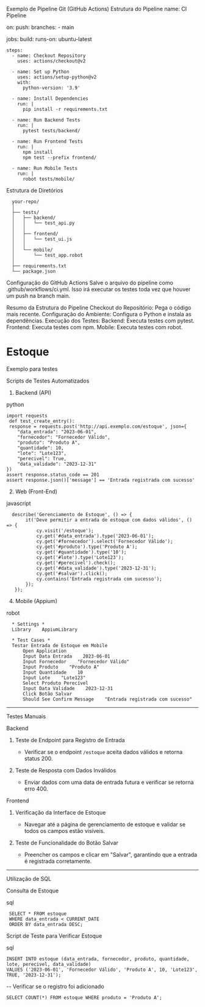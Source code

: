 Exemplo de Pipeline Git (GitHub Actions)
Estrutura do Pipeline
name: CI Pipeline

on:
  push:
    branches:
      - main

jobs:
  build:
    runs-on: ubuntu-latest
    
    steps:
      - name: Checkout Repository
        uses: actions/checkout@v2

      - name: Set up Python
        uses: actions/setup-python@v2
        with:
          python-version: '3.9'

      - name: Install Dependencies
        run: |
          pip install -r requirements.txt

      - name: Run Backend Tests
        run: |
          pytest tests/backend/

      - name: Run Frontend Tests
        run: |
          npm install
          npm test --prefix frontend/

      - name: Run Mobile Tests
        run: |
          robot tests/mobile/


Estrutura de Diretórios

      your-repo/
      │
      ├── tests/
      │   ├── backend/
      │   │   └── test_api.py
      │   │
      │   ├── frontend/
      │   │   └── test_ui.js
      │   │
      │   └── mobile/
      │       └── test_app.robot
      │
      ├── requirements.txt
      └── package.json



Configuração do GitHub Actions
Salve o arquivo do pipeline como .github/workflows/ci.yml. Isso irá executar os testes toda vez que houver um push na branch main.

Resumo da Estrutura do Pipeline
  Checkout do Repositório: Pega o código mais recente.
  Configuração do Ambiente: Configura o Python e instala as dependências.
  Execução dos Testes:
  Backend: Executa testes com pytest.
  Frontend: Executa testes com npm.
  Mobile: Executa testes com robot.


# Estoque
Exemplo para testes

 Scripts de Testes Automatizados

 1. Backend (API)

python

    import requests 
     def test_create_entry():
     response = requests.post('http://api.exemplo.com/estoque', json={
        "data_entrada": "2023-06-01",
        "fornecedor": "Fornecedor Válido",
        "produto": "Produto A",
        "quantidade": 10,
        "lote": "Lote123",
        "perecivel": True,
        "data_validade": "2023-12-31"
    })
    assert response.status_code == 201
    assert response.json()['message'] == 'Entrada registrada com sucesso'


 2. Web (Front-End)
             
javascript 


      describe('Gerenciamento de Estoque', () => {
           it('Deve permitir a entrada de estoque com dados válidos', () => {
               cy.visit('/estoque');
               cy.get('#data_entrada').type('2023-06-01');
               cy.get('#fornecedor').select('Fornecedor Válido');
               cy.get('#produto').type('Produto A');
               cy.get('#quantidade').type('10');
               cy.get('#lote').type('Lote123');
               cy.get('#perecivel').check();
               cy.get('#data_validade').type('2023-12-31');
               cy.get('#salvar').click();
               cy.contains('Entrada registrada com sucesso');
           });
       });


 4. Mobile (Appium)

robot


      * Settings *
      Library    AppiumLibrary
      
      * Test Cases *
      Testar Entrada de Estoque em Mobile
          Open Application
          Input Data Entrada    2023-06-01
          Input Fornecedor    "Fornecedor Válido"
          Input Produto    "Produto A"
          Input Quantidade    10
          Input Lote    "Lote123"
          Select Produto Perecível
          Input Data Validade    2023-12-31
          Click Botão Salvar
          Should See Confirm Message    "Entrada registrada com sucesso"


---

 Testes Manuais

 Backend

1. Teste de Endpoint para Registro de Entrada
   - Verificar se o endpoint `/estoque` aceita dados válidos e retorna status 200.

2. Teste de Resposta com Dados Inválidos
   - Enviar dados com uma data de entrada futura e verificar se retorna erro 400.

 Frontend

1. Verificação da Interface de Estoque
   - Navegar até a página de gerenciamento de estoque e validar se todos os campos estão visíveis.

2. Teste de Funcionalidade do Botão Salvar
   - Preencher os campos e clicar em "Salvar", garantindo que a entrada é registrada corretamente.

---

 Utilização de SQL

 Consulta de Estoque

  sql
  
     SELECT * FROM estoque
     WHERE data_entrada < CURRENT_DATE
     ORDER BY data_entrada DESC;


 Script de Teste para Verificar Estoque

sql


    INSERT INTO estoque (data_entrada, fornecedor, produto, quantidade, lote, perecivel, data_validade)
    VALUES ('2023-06-01', 'Fornecedor Válido', 'Produto A', 10, 'Lote123', TRUE, '2023-12-31');

-- Verificar se o registro foi adicionado

    SELECT COUNT(*) FROM estoque WHERE produto = 'Produto A';
